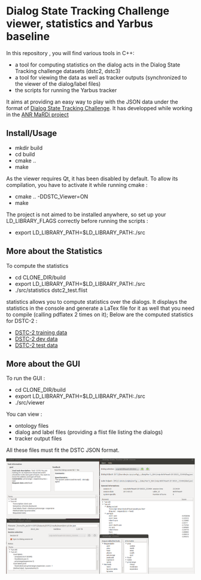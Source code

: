 Dialog State Tracking Challenge viewer, statistics and Yarbus baseline
======================================================================

In this repository , you will find various tools in C++:

- a tool for computing statistics on the dialog acts in the Dialog State Tracking challenge datasets (dstc2, dstc3)
- a tool for viewing the data as well as tracker outputs (synchronized to the viewer of the dialog/label files)
- the scripts for running the Yarbus tracker

It aims at providing an easy way to play with the JSON data under the format of [Dialog State Tracking Challenge](http://camdial.org/~mh521/dstc/). It has developped while working in the [ANR MaRDi project](http://mardi.metz.supelec.fr)

Install/Usage
-------------

- mkdir build
- cd build
- cmake ..
- make 

As the viewer requires Qt, it has been disabled by default. To allow its compilation, you have to activate it while running cmake :

- cmake .. -DDSTC_Viewer=ON
- make

The project is not aimed to be installed anywhere, so set up your LD_LIBRARY_FLAGS correctly before running the scripts :
- export LD_LIBRARY_PATH=$LD_LIBRARY_PATH:./src


More about the Statistics
-------------------------

To compute the statistics

- cd CLONE_DIR/build
- export LD_LIBRARY_PATH=$LD_LIBRARY_PATH:./src
- ./src/statistics  dstc2_test.flist

statistics allows you to compute statistics over the dialogs. It displays the statistics in the console and generate a LaTex file for it as well that you need to compile (calling pdflatex 2 times on it); Below are the computed statistics for DSTC-2 :

- [DSTC-2 training data](./dstc2_train.flist.pdf "DSTC-2 training")
- [DSTC-2 dev data](./dstc2_dev.flist.pdf "DSTC-2 dev")
- [DSTC-2 test data](./dstc2_test.flist.pdf "DSTC-2 test")


More about the GUI
------------------


To run the GUI : 
- cd CLONE_DIR/build
- export LD_LIBRARY_PATH=$LD_LIBRARY_PATH:./src
- ./src/viewer 

You can view :

- ontology files
- dialog and label files (providing a flist file listing the dialogs)
- tracker output files

All these files must fit the DSTC JSON format.

![Viewer](./Pics/screenshot.png "The viewers of DSTC files")


